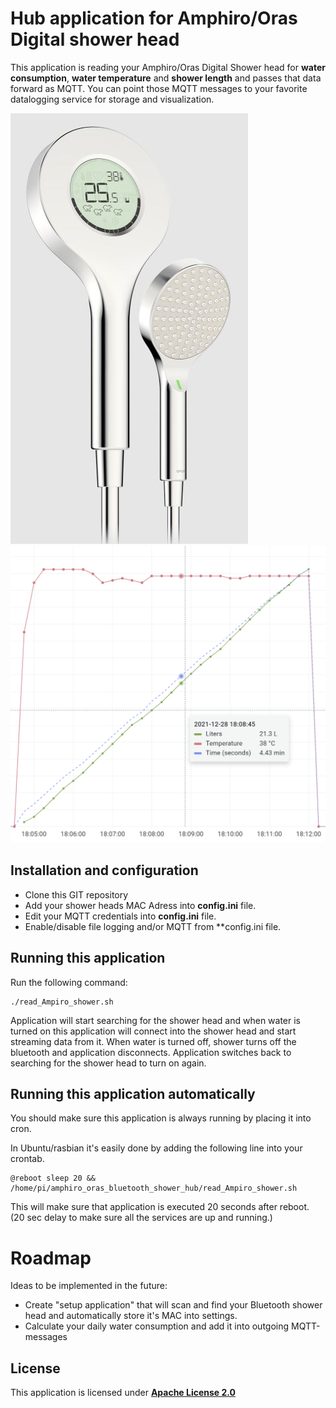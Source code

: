 # Hub application for Amphiro/Oras Digital shower head

This application is reading your Amphiro/Oras Digital Shower head for **water consumption**, **water temperature** and **shower length** and passes that data forward as MQTT.
You can point those MQTT messages to your favorite datalogging service for storage and visualization.


![shower_head.jpg](images/shower_head_small.jpg)
![example.jpg](images/example_shower_data_in_grafana.jpg)

## Installation and configuration

- Clone this GIT repository
- Add your shower heads MAC Adress into **config.ini** file.
- Edit your MQTT credentials into **config.ini** file.
- Enable/disable file logging and/or MQTT from **config.ini file.

## Running this application

Run the following command:
```
./read_Ampiro_shower.sh
```
Application will start searching for the shower head and when water is turned on this application will connect into the shower head and start streaming data from it.
When  water is turned off, shower  turns off the bluetooth and application disconnects. Application switches back to searching for the shower head to turn on again.

## Running this application automatically
You should make sure this application is always running by placing it into cron.

In Ubuntu/rasbian it's easily done by adding the following line into your crontab.
```
@reboot sleep 20 && /home/pi/amphiro_oras_bluetooth_shower_hub/read_Ampiro_shower.sh
```
This will make sure that application is executed 20 seconds after reboot. (20 sec delay to make sure all the services are up and running.)

# Roadmap

Ideas to be implemented in the future:
- Create "setup application" that will scan and find your Bluetooth shower head and automatically store it's MAC into settings.
- Calculate your daily water consumption and add it into outgoing MQTT-messages

## License
This application is licensed under **[Apache License 2.0](https://choosealicense.com/licenses/apache-2.0/)**

